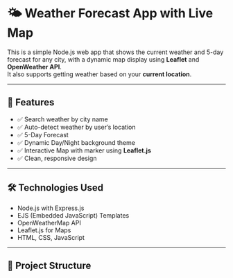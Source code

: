 # 🌤️ Weather Forecast App with Live Map  

This is a simple Node.js web app that shows the current weather and 5-day forecast for any city, with a dynamic map display using **Leaflet** and **OpenWeather API**.  
It also supports getting weather based on your **current location**.  

---

## 🚀 Features  

- ✅ Search weather by city name  
- ✅ Auto-detect weather by user’s location  
- ✅ 5-Day Forecast  
- ✅ Dynamic Day/Night background theme  
- ✅ Interactive Map with marker using **Leaflet.js**  
- ✅ Clean, responsive design  

---

## 🛠️ Technologies Used  

- Node.js with Express.js  
- EJS (Embedded JavaScript) Templates  
- OpenWeatherMap API  
- Leaflet.js for Maps  
- HTML, CSS, JavaScript  

---

## 📂 Project Structure  

